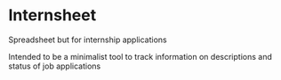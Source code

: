 # Internsheet

Spreadsheet but for internship applications

Intended to be a minimalist tool to track information on descriptions and status of job applications
